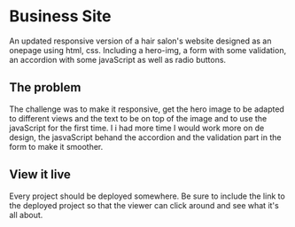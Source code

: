 # Business Site
An updated responsive version of a hair salon's website designed as an onepage using html, css. Including a hero-img, a form with some validation, an accordion with some javaScript as well as radio buttons.

## The problem

The challenge was to make it responsive, get the hero image to be adapted to different views and the text to be on top of the image and to use the javaScript for the first time. I i had more time I would work more on de design, the jasvaScript behand the accordion and the validation part in the form to make it smoother.

## View it live
Every project should be deployed somewhere. Be sure to include the link to the deployed project so that the viewer can click around and see what it's all about.
